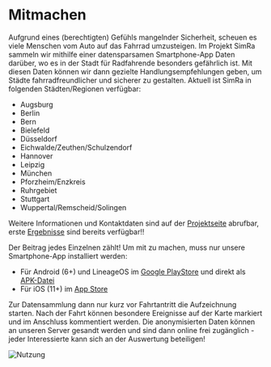 # Mitmachen

Aufgrund eines (berechtigten) Gefühls mangelnder Sicherheit, scheuen es viele Menschen vom Auto auf das Fahrrad umzusteigen.
Im Projekt SimRa sammeln wir mithilfe einer datensparsamen Smartphone-App Daten darüber, wo es in der Stadt für Radfahrende besonders gefährlich ist.
Mit diesen Daten können wir dann gezielte Handlungsempfehlungen geben, um Städte fahrradfreundlicher und sicherer zu gestalten.
Aktuell ist SimRa in folgenden Städten/Regionen verfügbar:
- Augsburg
- Berlin
- Bern
- Bielefeld
- Düsseldorf
- Eichwalde/Zeuthen/Schulzendorf
- Hannover
- Leipzig
- München
- Pforzheim/Enzkreis
- Ruhrgebiet
- Stuttgart
- Wuppertal/Remscheid/Solingen

Weitere Informationen und Kontaktdaten sind auf der [Projektseite](https://www.digital-future.berlin/forschung/projekte/simra/) abrufbar, erste [Ergebnisse](./index.md) sind bereits verfügbar!!

Der Beitrag jedes Einzelnen zählt! Um mit zu machen, muss nur unsere Smartphone-App installiert werden:
- Für Android (6+) und LineageOS im [Google PlayStore](https://play.google.com/store/apps/details?id=de.tuberlin.mcc.simra.app) und direkt als [APK-Datei](http://www.redaktion.tu-berlin.de/fileadmin/fg344/simra/SimRa.apk)
- Für iOS (11+) im [App Store](https://itunes.apple.com/de/app/simra/id1459516968?mt=8)

Zur Datensammlung dann nur kurz vor Fahrtantritt die Aufzeichnung starten.
Nach der Fahrt können besondere Ereignisse auf der Karte markiert und im Anschluss kommentiert werden.
Die anonymisierten Daten können an unseren Server gesandt werden und sind dann online frei zugänglich - jeder Interessierte kann sich an der Auswertung beteiligen!

![Nutzung](./resources/usage.png)
